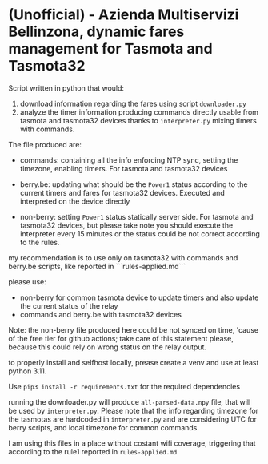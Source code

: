 <h1>(Unofficial) - Azienda Multiservizi Bellinzona, dynamic fares management for Tasmota and Tasmota32</h1>

Script written in python that would:

1) download information regarding the fares using script ```downloader.py```
2) analyze the timer information producing commands directly usable from tasmota and tasmota32 devices thanks to ```interpreter.py``` mixing timers with commands.

<p>The file produced are:</p>

- commands: containing all the info enforcing NTP sync, setting the timezone, enabling timers. For tasmota and tasmota32 devices</p>
- berry.be: updating what should be the ```Power1``` status according to the current timers and fares for tasmota32 devices. Executed and interpreted on the device directly</p>
- non-berry: setting ```Power1``` status statically server side. For tasmota and tasmota32 devices, but please take note you should execute the interpreter every 15 minutes or the status could be not correct according to the rules.

<p>my recommendation is to use only on tasmota32 with commands and berry.be scripts, like reported in ```rules-applied.md```</p>
 
please use:
-  non-berry for common tasmota device to update timers and also update the current status of the relay
-  commands and berry.be with tasmota32 devices

<p>Note: the non-berry file produced here could be not synced on time, 'cause of the free tier for github actions;
take care of this statement please, because this could rely on wrong status on the relay output.</p>

<p>to properly install and selfhost locally, prease create a venv and use at least python 3.11.</p>

Use ```pip3 install -r requirements.txt``` for the required dependencies

running the downloader.py will produce ```all-parsed-data.npy``` file, that will be used by ```interpreter.py```.
Please note that the info regarding timezone for the tasmotas are hardcoded in ```interpreter.py``` and are considering UTC for berry scripts, and local timezone for common commands.

I am using this files in a place without costant wifi coverage, triggering that according to the rule1 reported in ```rules-applied.md```
